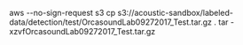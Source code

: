 aws --no-sign-request s3 cp s3://acoustic-sandbox/labeled-data/detection/test/OrcasoundLab09272017_Test.tar.gz .
tar -xzvfOrcasoundLab09272017_Test.tar.gz